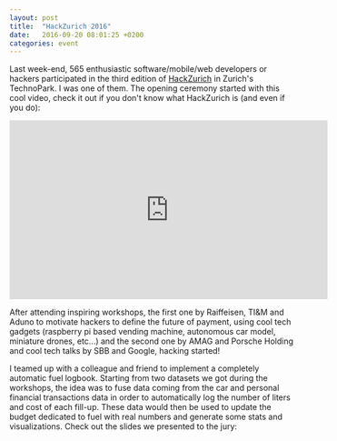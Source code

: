 ```yaml
---
layout: post
title:  "HackZurich 2016"
date:   2016-09-20 08:01:25 +0200
categories: event
---
```


Last week-end, 565 enthusiastic software/mobile/web developers or hackers
participated in the third edition of [HackZurich][hackzurich] in Zurich's
TechnoPark. I was one of them. The opening ceremony started with this cool
video, check it out if you don't know what HackZurich is (and even if you do):

<iframe width="560" height="315" src="https://www.youtube.com/embed/6Esm6YCG09s"
frameborder="0" allowfullscreen></iframe>

After attending inspiring workshops, the first one by Raiffeisen, TI&M and Aduno
to motivate hackers to define the future of payment, using cool tech gadgets
(raspberry pi based vending machine, autonomous car model, miniature drones,
etc...) and the second one by AMAG and Porsche Holding and cool tech talks by
SBB and Google, hacking started!

I teamed up with a colleague and friend to implement a completely automatic fuel
logbook. Starting from two datasets we got during the workshops, the idea was to
fuse data coming from the car and personal financial transactions data in order
to automatically log the number of liters and cost of each fill-up. These data
would then be used to update the budget dedicated to fuel with real numbers and
generate some stats and visualizations.
Check out the slides we presented to the jury:

<script async class="speakerdeck-embed" data-id="35749013979846bfb710fbc9a3ef2dfb"
data-ratio="1.33333333333333" src="//speakerdeck.com/assets/embed.js"></script>

[hackzurich]: http://www.hackzurich.com
